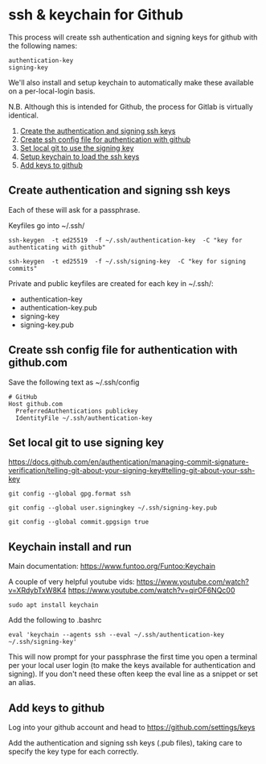 # ssh & keychain for Github

This process will create ssh authentication and signing keys for github with the following names:

	authentication-key
	signing-key

We'll also install and setup keychain to automatically make these available on a per-local-login basis.

N.B. Although this is intended for Github, the process for Gitlab is virtually identical.

1. [Create the authentication and signing ssh keys](#create-authentication-and-signing-ssh-keys)
2. [Create ssh config file for authentication with github](#create-ssh-config-file-for-authentication-with-githubcom)
3. [Set local git to use the signing key](#set-local-git-to-use-signing-key)
4. [Setup keychain to load the ssh keys](#keychain-install-and-run)
5. [Add keys to github](#add-keys-to-github)


## Create authentication and signing ssh keys
Each of these will ask for a passphrase.

Keyfiles go into ~/.ssh/

	ssh-keygen  -t ed25519  -f ~/.ssh/authentication-key  -C "key for authenticating with github"

	ssh-keygen  -t ed25519  -f ~/.ssh/signing-key  -C "key for signing commits"

Private and public keyfiles are created for each key in ~/.ssh/:

-	authentication-key
-	authentication-key.pub
-	signing-key
-	signing-key.pub

## Create ssh config file for authentication with github.com
Save the following text as ~/.ssh/config

	# GitHub
	Host github.com
	  PreferredAuthentications publickey
	  IdentityFile ~/.ssh/authentication-key



## Set local git to use signing key
https://docs.github.com/en/authentication/managing-commit-signature-verification/telling-git-about-your-signing-key#telling-git-about-your-ssh-key


	git config --global gpg.format ssh

	git config --global user.signingkey ~/.ssh/signing-key.pub

	git config --global commit.gpgsign true



## Keychain install and run
Main documentation: https://www.funtoo.org/Funtoo:Keychain 

A couple of very helpful youtube vids:  https://www.youtube.com/watch?v=XRdybTxW8K4  https://www.youtube.com/watch?v=qirOF6NQc00


	sudo apt install keychain

Add the following to .bashrc

	eval 'keychain --agents ssh --eval ~/.ssh/authentication-key ~/.ssh/signing-key'


This will now prompt for your passphrase the first time you open a terminal per your local user login (to make the keys available for authentication and signing). If you don't need these often keep the eval line as a snippet or set an alias.



## Add keys to github

Log into your github account and head to https://github.com/settings/keys

Add the authentication and signing ssh keys (.pub files), taking care to specify the key type for each correctly.



